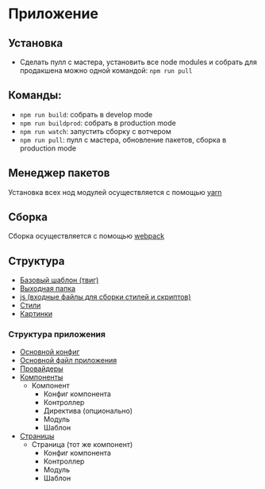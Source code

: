 #   Приложение
##  Установка
+   Сделать пулл с мастера, установить все node modules и собрать для продакшена можно одной командой: `npm run pull`

##  Команды:
+   `npm run build`: собрать в develop mode
+   `npm run buildprod`: собрать в production mode
+   `npm run watch`: запустить сборку с вотчером
+   `npm run pull`: пулл с мастера, обновление пакетов, сборка в production mode

## Менеджер пакетов
Установка всех нод модулей осуществляется с помощью [yarn](https://yarnpkg.com/lang/en/)

## Сборка
Сборка осуществляется с помощью [webpack](http://webpack.github.io/docs/)

## Структура
+   [Базовый шаблон (твиг)](/local/templates/articulmedia/layout/layout.twig)
+   [Выходная папка](/local/templates/articulmedia/assets)
+   [js (входные файлы для сборки стилей и скриптов)](/local/templates/articulmedia/js)
+   [Стили](/local/templates/articulmedia/css)
+   [Картинки](/local/templates/articulmedia/img)

### Структура приложения
+   [Основной конфиг](/local/templates/articulmedia/js/helper_config.js)
+   [Основной файл приложения](/local/templates/articulmedia/js/app/app.js)
+   [Провайдеры](/local/templates/articulmedia/js/app/providers)
+   [Компоненты](/local/templates/articulmedia/js/app/components)
    *   Компонент
        -   Конфиг компонента
        -   Контроллер
        -   Директива (опционально)
        -   Модуль
        -   Шаблон
+   [Страницы](/local/templates/articulmedia/js/app/pages)
    *   Страница (тот же компонент)
        -   Конфиг компонента
        -   Контроллер
        -   Модуль
        -   Шаблон
